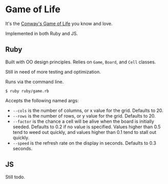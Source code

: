 # Game of Life

It's the [Conway's Game of Life](http://en.wikipedia.org/wiki/Conway's_Game_of_Life) you know and love.

Implemented in both Ruby and JS.

## Ruby

Built with OO design principles. Relies on ```Game```, ```Board```, and ```Cell``` classes.

Still in need of more testing and optimization.

Runs via the command line.

```
$ ruby ruby/game.rb
```

Accepts the following named args:

* ```--cols``` is the number of columns, or x value for the grid. Defaults to 20.
* ```--rows``` is the number of rows, or y value for the grid. Defaults to 20.
* ```--factor``` is the chance a cell will be alive when the board is initially seeded. Defaults to 0.2 if no value is specified. Values higher than 0.5 tend to weed out quickly, and values higher than 0.1 tend to stall out quickly.
* ```--speed``` is the refresh rate on the display in seconds. Defaults to 0.3 seconds.

## JS

Still todo.
